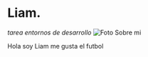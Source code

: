 # Liam.
_tarea entornos de desarrollo_
![Foto](https://cdn.pixabay.com/photo/2023/04/05/20/07/player-7902240_1280.jpg)
Sobre mi

Hola soy Liam me gusta el futbol
